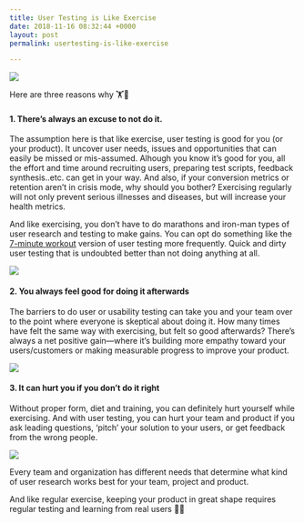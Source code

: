 ```yaml
---
title: User Testing is Like Exercise
date: 2018-11-16 08:32:44 +0000
layout: post
permalink: usertesting-is-like-exercise

---
```

![](https://cdn-images-1.medium.com/max/800/1*vS8MstF0dJBbAW8f8vYWfQ.jpeg)

Here are three reasons why 🏋🏃

#### 1. There’s always an excuse to not do it.

The assumption here is that like exercise, user testing is good for you (or your product). It uncover user needs, issues and opportunities that can easily be missed or mis-assumed. Alhough you know it’s good for you, all the effort and time around recruiting users, preparing test scripts, feedback synthesis..etc. can get in your way. And also, if your conversion metrics or retention aren’t in crisis mode, why should you bother? Exercising regularly will not only prevent serious illnesses and diseases, but will increase your health metrics.

And like exercising, you don’t have to do marathons and iron-man types of user research and testing to make gains. You can opt do something like the [7-minute workout](https://well.blogs.nytimes.com/2013/05/09/the-scientific-7-minute-workout/ "7min workout") version of user testing more frequently. Quick and dirty user testing that is undoubted better than not doing anything at all.

![](https://cdn-images-1.medium.com/max/800/1*alI2gw9xII7eLd1s5cOurA.gif)

#### 2. You always feel good for doing it afterwards

The barriers to do user or usability testing can take you and your team over to the point where everyone is skeptical about doing it. How many times have felt the same way with exercising, but felt so good afterwards? There’s always a net positive gain—where it’s building more empathy toward your users/customers or making measurable progress to improve your product.

![](https://cdn-images-1.medium.com/max/800/1*f-bqKR0M783y8A9-LJWqEg.jpeg)

#### 3. It can hurt you if you don’t do it right

Without proper form, diet and training, you can definitely hurt yourself while exercising. And with user testing, you can hurt your team and product if you ask leading questions, ‘pitch’ your solution to your users, or get feedback from the wrong people. 

![](https://cdn-images-1.medium.com/max/800/1*tIqFRC-dGPhIfIrtI0E1FA.png)

  
Every team and organization has different needs that determine what kind of user research works best for your team, project and product. 

And like regular exercise, keeping your product in great shape requires regular testing and learning from real users 💪🙌